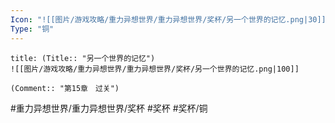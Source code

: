 ```yaml
---
Icon: "![[图片/游戏攻略/重力异想世界/重力异想世界/奖杯/另一个世界的记忆.png|30]]"
Type: "铜"
---
```

```ad-common-bronze-trophy
title: (Title:: "另一个世界的记忆")
![[图片/游戏攻略/重力异想世界/重力异想世界/奖杯/另一个世界的记忆.png|100]]

(Comment:: "第15章　过关")
```

#重力异想世界/重力异想世界/奖杯 #奖杯 #奖杯/铜
